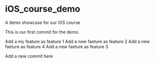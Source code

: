 # iOS_course_demo
A demo showcase for our iOS course

This is our first commit for the demo.

Add a my feature as feature 1
Add a new faeture as feature 2
Add a new faeture as feature 4
Add a new faeture as feature 3

Add a new commit here